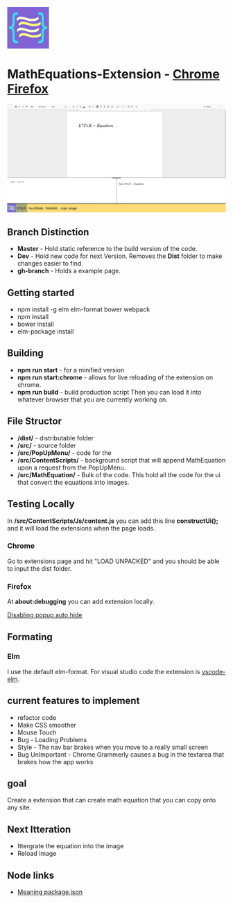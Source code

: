 ![logo for MathEquation Extension](https://github.com/brendena/MathEquations-Extension/blob/master/Img/96x96.png?raw=true)
# MathEquations-Extension - [Chrome](https://chrome.google.com/webstore/detail/math-equations/fkioioejambaepmmpepneigdadjpfamh?hl=en) [Firefox](https://addons.mozilla.org/en-US/firefox/addon/math-equations-anywhere)



![example](https://github.com/brendena/MathEquations-Extension/blob/master/Img/readmeExample.png?raw=true)

## Branch Distinction
* **Master** - Hold static reference to the build version of the code.
* **Dev** - Hold new code for next Version.  Removes the **Dist** folder to make changes easier to find.
* **gh-branch** - Holds a example page.


## Getting started
* npm install -g elm elm-format bower webpack 
* npm install
* bower install
* elm-package install


## Building
* **npm run start** - for a minified version
* **npm run start:chrome** - allows for live reloading of the extension on chrome.
* **npm run build** - build production script
Then you can load it into whatever browser that you are currently working on.

## File Structor
* **/dist/** - distributable folder 
* **/src/** - source folder
* **/src/PopUpMenu/** - code for the
* **/src/ContentScripts/** - background script that will append MathEquation upon a request from the PopUpMenu.
* **/src/MathEquation/** - Bulk of the code.  This hold all the code for the ui that convert the equations into images.

## Testing Locally
In **/src/ContentScripts/Js/content.js** you can add this line **constructUi();** and it will load the extensions when the page loads. 

### Chrome
Go to extensions page and hit "LOAD UNPACKED" and you should be able to input the dist folder.  

### Firefox
At **about:debugging** you can add extension locally.

[Disabling popup auto hide](https://developer.mozilla.org/en-US/Add-ons/WebExtensions/Debugging#Debugging_popups)

## Formating
### Elm
I use the default elm-format.  For visual studio code the extension is [vscode-elm](https://github.com/Krzysztof-Cieslak/vscode-elm).  


## current features to implement 
* refactor code
* Make CSS smoother
* Mouse Touch
* Bug - Loading Problems
* Style - The nav bar brakes when you move to a really small screen
* Bug UnImportant - Chrome Grammerly causes a bug in the textarea that brakes how the app works

## goal
Create a extension that can create math equation that you can copy onto any site.

## Next Itteration
* Ittergrate the equation into the image
* Reload image

## Node links
* [Meaning package.json](https://stackoverflow.com/questions/22343224/whats-the-difference-between-tilde-and-caret-in-package-json)
